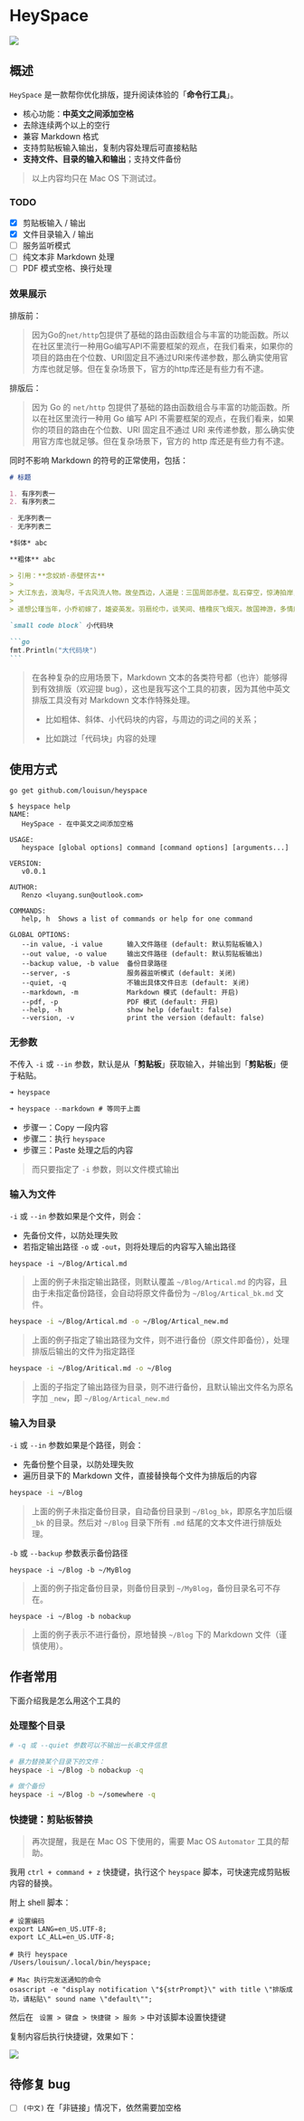 # HeySpace

![](https://bucket-1255905387.cos.ap-shanghai.myqcloud.com/2019-12-24-20-29-53_r93.png)

## 概述

`HeySpace` 是一款帮你优化排版，提升阅读体验的「**命令行工具**」。

- 核心功能：**中英文之间添加空格**
- 去除连续两个以上的空行
- 兼容 Markdown 格式
- 支持剪贴板输入输出，复制内容处理后可直接粘贴
- **支持文件、目录的输入和输出**；支持文件备份

> 以上内容均只在 Mac OS 下测试过。

### TODO

- [x] 剪贴板输入 / 输出
- [x] 文件目录输入 / 输出
- [ ] 服务监听模式
- [ ] 纯文本非 Markdown 处理
- [ ] PDF 模式空格、换行处理

### 效果展示

排版前：

> 因为Go的`net/http`包提供了基础的路由函数组合与丰富的功能函数。所以在社区里流行一种用Go编写API不需要框架的观点，在我们看来，如果你的项目的路由在个位数、URI固定且不通过URI来传递参数，那么确实使用官方库也就足够。但在复杂场景下，官方的http库还是有些力有不逮。

排版后：

> 因为 Go 的 `net/http` 包提供了基础的路由函数组合与丰富的功能函数。所以在社区里流行一种用 Go 编写 API 不需要框架的观点，在我们看来，如果你的项目的路由在个位数、URI 固定且不通过 URI 来传递参数，那么确实使用官方库也就足够。但在复杂场景下，官方的 http 库还是有些力有不逮。

同时不影响 Markdown 的符号的正常使用，包括：



~~~markdown
# 标题

1. 有序列表一
2. 有序列表二

- 无序列表一
- 无序列表二

*斜体* abc

**粗体** abc

> 引用：**念奴娇·赤壁怀古**
>
> 大江东去，浪淘尽，千古风流人物。故垒西边，人道是：三国周郎赤壁。乱石穿空，惊涛拍岸，卷起千堆雪。江山如画，一时多少豪杰。
>
> 遥想公瑾当年，小乔初嫁了，雄姿英发。羽扇纶巾，谈笑间、樯橹灰飞烟灭。故国神游，多情应笑我，早生华发。人生如梦，一樽还酹江月。

`small code block` 小代码块

```go
fmt.Println("大代码块")
```
~~~

> 在各种复杂的应用场景下，Markdown 文本的各类符号都（也许）能够得到有效排版（欢迎提 bug），这也是我写这个工具的初衷，因为其他中英文排版工具没有对 Markdown 文本作特殊处理。
>
> - 比如粗体、斜体、小代码块的内容，与周边的词之间的关系；
>
> - 比如跳过「代码块」内容的处理


## 使用方式

```shell script
go get github.com/louisun/heyspace
```

```shell script
$ heyspace help
NAME:
   HeySpace - 在中英文之间添加空格

USAGE:
   heyspace [global options] command [command options] [arguments...]

VERSION:
   v0.0.1

AUTHOR:
   Renzo <luyang.sun@outlook.com>

COMMANDS:
   help, h  Shows a list of commands or help for one command

GLOBAL OPTIONS:
   --in value, -i value      输入文件路径 (default: 默认剪贴板输入)
   --out value, -o value     输出文件路径 (default: 默认剪贴板输出)
   --backup value, -b value  备份目录路径
   --server, -s              服务器监听模式 (default: 关闭)
   --quiet, -q               不输出具体文件日志 (default: 关闭)
   --markdown, -m            Markdown 模式 (default: 开启)
   --pdf, -p                 PDF 模式 (default: 开启)
   --help, -h                show help (default: false)
   --version, -v             print the version (default: false)
```

### 无参数

不传入 `-i` 或 `--in` 参数，默认是从「**剪贴板**」获取输入，并输出到「**剪贴板**」便于粘贴。

```go
➜ heyspace

➜ heyspace --markdown # 等同于上面
```

-   步骤一：Copy 一段内容
-   步骤二：执行 `heyspace`
-   步骤三：Paste 处理之后的内容

> 而只要指定了 `-i` 参数，则以文件模式输出

### 输入为文件

`-i` 或 `--in` 参数如果是个文件，则会：

-   先备份文件，以防处理失败
-   若指定输出路径 `-o` 或 `-out`，则将处理后的内容写入输出路径

```
heyspace -i ~/Blog/Artical.md
```

> 上面的例子未指定输出路径，则默认覆盖 `~/Blog/Artical.md` 的内容，且由于未指定备份路径，会自动将原文件备份为  `~/Blog/Artical_bk.md` 文件。

```bash
heyspace -i ~/Blog/Artical.md -o ~/Blog/Artical_new.md
```

> 上面的例子指定了输出路径为文件，则不进行备份（原文件即备份），处理排版后输出的文件为指定路径

```bash
heyspace -i ~/Blog/Aritical.md -o ~/Blog
```

> 上面的子指定了输出路径为目录，则不进行备份，且默认输出文件名为原名字加 `_new`，即  `~/Blog/Artical_new.md`

### 输入为目录

`-i` 或 `--in` 参数如果是个路径，则会：

-   先备份整个目录，以防处理失败
-   遍历目录下的 Markdown 文件，直接替换每个文件为排版后的内容

```bash
heyspace -i ~/Blog
```

> 上面的例子未指定备份目录，自动备份目录到 `~/Blog_bk`，即原名字加后缀 `_bk` 的目录。然后对 `~/Blog` 目录下所有 `.md` 结尾的文本文件进行排版处理。

`-b` 或 `--backup` 参数表示备份路径

```shell
heyspace -i ~/Blog -b ~/MyBlog
```

> 上面的例子指定备份目录，则备份目录到 `~/MyBlog`，备份目录名可不存在。

```
heyspace -i ~/Blog -b nobackup
```

> 上面的例子表示不进行备份，原地替换 `~/Blog` 下的 Markdown 文件（谨慎使用）。

## 作者常用

下面介绍我是怎么用这个工具的

### 处理整个目录

```bash
# -q 或 --quiet 参数可以不输出一长串文件信息

# 暴力替换某个目录下的文件：
heyspace -i ~/Blog -b nobackup -q

# 做个备份
heyspace -i ~/Blog -b ~/somewhere -q
```

### 快捷键：剪贴板替换

> 再次提醒，我是在 Mac OS 下使用的，需要 Mac OS `Automator` 工具的帮助。

我用 `ctrl + command + z` 快捷键，执行这个 `heyspace` 脚本，可快速完成剪贴板内容的替换。

附上 shell 脚本：

```shell script
# 设置编码
export LANG=en_US.UTF-8;
export LC_ALL=en_US.UTF-8;

# 执行 heyspace
/Users/louisun/.local/bin/heyspace;

# Mac 执行完发送通知的命令
osascript -e "display notification \"${strPrompt}\" with title \"排版成功，请粘贴\" sound name \"default\"";
```

然后在 ` 设置 > 键盘 > 快捷键 > 服务 >` 中对该脚本设置快捷键

复制内容后执行快捷键，效果如下：

![](https://bucket-1255905387.cos.ap-shanghai.myqcloud.com/2019-12-12-19-31-49_r80.png)

## 待修复 bug

- [ ] `(中文)` 在「非链接」情况下，依然需要加空格
